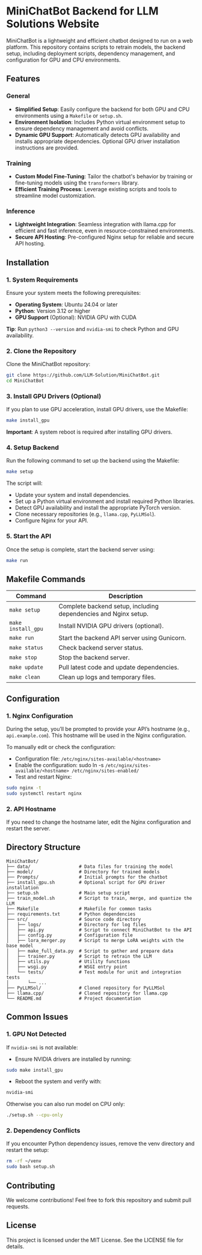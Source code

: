 # MiniChatBot Backend for LLM Solutions Website

MiniChatBot is a lightweight and efficient chatbot designed to run on a web platform. This repository contains scripts to retrain models, the backend setup, including deployment scripts, dependency management, and configuration for GPU and CPU environments.

## Features

### General

- **Simplified Setup**: Easily configure the backend for both GPU and CPU environments using a `Makefile` or `setup.sh`.
- **Environment Isolation**: Includes Python virtual environment setup to ensure dependency management and avoid conflicts.
- **Dynamic GPU Support**: Automatically detects GPU availability and installs appropriate dependencies. Optional GPU driver installation instructions are provided.

### Training

- **Custom Model Fine-Tuning**: Tailor the chatbot's behavior by training or fine-tuning models using the `transformers` library.
- **Efficient Training Process**: Leverage existing scripts and tools to streamline model customization.

### Inference

- **Lightweight Integration**: Seamless integration with llama.cpp for efficient and fast inference, even in resource-constrained environments.
- **Secure API Hosting**: Pre-configured Nginx setup for reliable and secure API hosting.

## Installation

### 1. System Requirements

Ensure your system meets the following prerequisites:
- **Operating System**: Ubuntu 24.04 or later
- **Python**: Version 3.12 or higher
- **GPU Support** (Optional): NVIDIA GPU with CUDA

**Tip**: Run `python3 --version` and `nvidia-smi` to check Python and GPU availability.

### 2. Clone the Repository

Clone the MiniChatBot repository:

```bash
git clone https://github.com/LLM-Solution/MiniChatBot.git
cd MiniChatBot
```

### 3. Install GPU Drivers (Optional)

If you plan to use GPU acceleration, install GPU drivers, use the Makefile:

```bash
make install_gpu
```

**Important**: A system reboot is required after installing GPU drivers.

### 4. Setup Backend

Run the following command to set up the backend using the Makefile:

```bash
make setup
```

The script will:
- Update your system and install dependencies.
- Set up a Python virtual environment and install required Python libraries.
- Detect GPU availability and install the appropriate PyTorch version.
- Clone necessary repositories (e.g., `llama.cpp`, `PyLLMSol`).
- Configure Nginx for your API.

### 5. Start the API

Once the setup is complete, start the backend server using:

```bash
make run
```

## Makefile Commands

| Command | Description |
| --- | --- |
| `make setup` | Complete backend setup, including dependencies and Nginx setup. |
| `make install_gpu` | Install NVIDIA GPU drivers (optional). |
| `make run` | Start the backend API server using Gunicorn. |
| `make status` | Check backend server status. |
| `make stop` | Stop the backend server. |
| `make update` | Pull latest code and update dependencies. |
| `make clean` | Clean up logs and temporary files. |”

## Configuration

### 1. Nginx Configuration

During the setup, you’ll be prompted to provide your API’s hostname (e.g., `api.example.com`). This hostname will be used in the Nginx configuration.

To manually edit or check the configuration:

- Configuration file: `/etc/nginx/sites-available/<hostname>`
- Enable the configuration: sudo ln -s `/etc/nginx/sites-available/<hostname> /etc/nginx/sites-enabled/`
- Test and restart Nginx:

```bash
sudo nginx -t
sudo systemctl restart nginx
```

### 2. API Hostname

If you need to change the hostname later, edit the Nginx configuration and restart the server.

## Directory Structure

```
MiniChatBot/
├── data/                  # Data files for training the model
├── model/                 # Directory for trained models
├── Prompts/               # Initial prompts for the chatbot
├── install_gpu.sh         # Optional script for GPU driver installation
├── setup.sh               # Main setup script
├── train_model.sh         # Script to train, merge, and quantize the LLM
├── Makefile               # Makefile for common tasks
├── requirements.txt       # Python dependencies
├── src/                   # Source code directory
│   ├── logs/              # Directory for log files
│   ├── api.py             # Script to connect MiniChatBot to the API
│   ├── config.py          # Configuration file
│   ├── lora_merger.py     # Script to merge LoRA weights with the base model
│   ├── make_full_data.py  # Script to gather and prepare data
│   ├── trainer.py         # Script to retrain the LLM
│   ├── utils.py           # Utility functions
│   ├── wsgi.py            # WSGI entry point
│   └── tests/             # Test module for unit and integration tests
│       └── ...
├── PyLLMSol/              # Cloned repository for PyLLMSol
├── llama.cpp/             # Cloned repository for llama.cpp
└── README.md              # Project documentation

```

## Common Issues

### 1. GPU Not Detected

If `nvidia-smi` is not available:
- Ensure NVIDIA drivers are installed by running:
```bash
sudo make install_gpu
```
- Reboot the system and verify with:
```bash
nvidia-smi
```

Otherwise you can also run model on CPU only:
```bash
./setup.sh --cpu-only
```

### 2. Dependency Conflicts

If you encounter Python dependency issues, remove the venv directory and restart the setup:

```bash
rm -rf ~/venv
sudo bash setup.sh
```

## Contributing

We welcome contributions! Feel free to fork this repository and submit pull requests.

## License

This project is licensed under the MIT License. See the LICENSE file for details.

